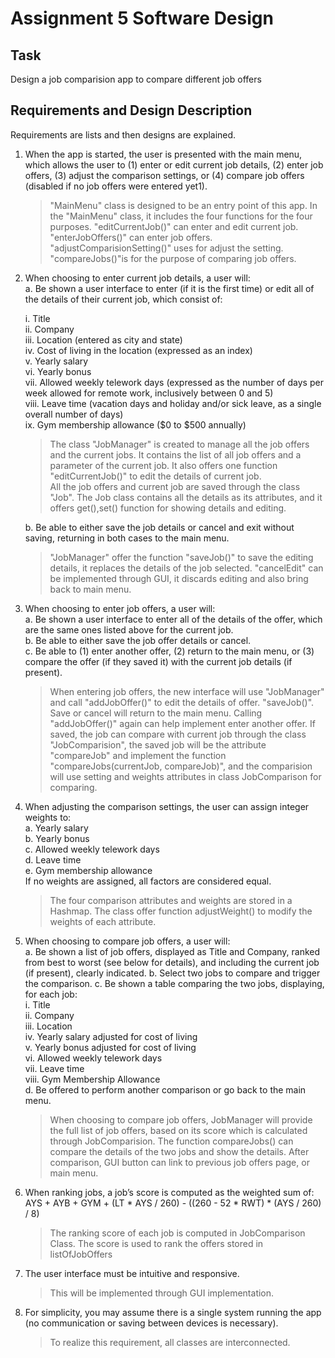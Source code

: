 # Assignment 5 Software Design

## Task
Design a job comparision app to compare different job offers

## Requirements and Design Description

Requirements are lists and then designs are explained.
1.  When the app is started, the user is presented with the main menu, which allows the user to (1) enter or edit current job details, (2) enter job offers, (3) adjust the comparison settings, or (4) compare job offers (disabled if no job offers were entered yet1).

    >"MainMenu" class is designed to be an entry point of this app. In the "MainMenu" class, it includes the four functions for the four purposes. "editCurrentJob()" can enter and edit current job. "enterJobOffers()" can enter job offers. "adjustComparisionSetting()" uses for adjust the setting. "compareJobs()"is for the purpose of comparing job offers.

2. When choosing to enter current job details, a user will:  
a. Be shown a user interface to enter (if it is the first time) or edit all of the details of their current job, which consist of:

    i. Title  
ii. Company  
iii. Location (entered as city and state)  
iv. Cost of living in the location (expressed as an index)  
v. Yearly salary  
vi. Yearly bonus  
vii. Allowed weekly telework days (expressed as the number of days per
week allowed for remote work, inclusively between 0 and 5)  
viii. Leave time (vacation days and holiday and/or sick leave, as a single overall number of days)  
ix. Gym membership allowance ($0 to $500 annually)  

    >The class "JobManager" is created to manage all the job offers and the current jobs. It contains the list of all job offers and a parameter of the current job. It also offers one function "editCurrentJob()" to edit the details of current job.    
    All the job offers and current job are saved through the class "Job". The Job class contains all the details as its attributes, and it offers get(),set() function for showing details and editing.

    b. Be able to either save the job details or cancel and exit without saving, returning in both cases to the main menu.
    >"JobManager" offer the function "saveJob()" to save the editing details, it replaces the details of the job selected. "cancelEdit" can be implemented through GUI, it discards editing and also bring back to main menu.

3. When choosing to enter job offers, a user will:  
a. Be shown a user interface to enter all of the details of the offer, which are the same ones listed above for the current job.  
b. Be able to either save the job offer details or cancel.  
c. Be able to (1) enter another offer, (2) return to the main menu, or (3) compare the offer (if they saved it) with the current job details (if present).

    > When entering job offers, the new interface will use "JobManager" and call "addJobOffer()" to edit the details of offer. "saveJob()". Save or cancel will return to the main menu. Calling "addJobOffer()" again can help implement enter another offer. If saved, the job can compare with current job through the class "JobComparision", the saved job will be the attribute "compareJob" and implement the function "compareJobs(currentJob, compareJob)", and the comparision will use setting and weights attributes in class JobComparison for comparing.

4. When adjusting the comparison settings, the user can assign integer weights to:  
a. Yearly salary  
b. Yearly bonus  
c. Allowed weekly telework days  
d. Leave time  
e. Gym membership allowance  
If no weights are assigned, all factors are considered equal.  
    >The four comparison attributes and weights are stored in a Hashmap. The class offer function adjustWeight() to modify the weights of each attribute.

5. When choosing to compare job offers, a user will:  
a. Be shown a list of job offers, displayed as Title and Company, ranked from best to worst (see below for details), and including the current job (if present), clearly indicated.
b. Select two jobs to compare and trigger the comparison.
c. Be shown a table comparing the two jobs, displaying, for each job:  
i. Title  
ii. Company  
iii. Location  
iv. Yearly salary adjusted for cost of living  
v. Yearly bonus adjusted for cost of living  
vi. Allowed weekly telework days  
vii. Leave time  
viii. Gym Membership Allowance  
d. Be offered to perform another comparison or go back to the main menu.
    >When choosing to compare job offers, JobManager will provide the full list of job offers, based on its score which is calculated through JobComparision.
    The function compareJobs() can compare the details of the two jobs and show the details. After comparison, GUI button can link to previous job offers page, or main menu.

6. When ranking jobs, a job’s score is computed as the weighted sum of:
AYS + AYB + GYM + (LT * AYS / 260) - ((260 - 52 * RWT) * (AYS / 260) / 8)

    >The ranking score of each job is computed in JobComparison Class. The score is used to rank the offers stored in listOfJobOffers

7. The user interface must be intuitive and responsive.
    > This will be implemented through GUI implementation.

8. For simplicity, you may assume there is a single system running the app (no communication or saving between devices is necessary).
    > To realize this requirement, all classes are interconnected. 